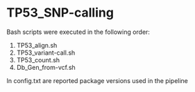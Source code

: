 # TP53_SNP-calling
Bash scripts were executed in the following order:
1) TP53_align.sh
2) TP53_variant-call.sh
3) TP53_count.sh
4) Db_Gen_from-vcf.sh

In config.txt are reported package versions used in the pipeline
